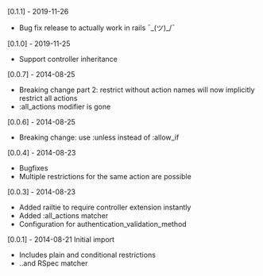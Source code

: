 [0.1.1] - 2019-11-26
  * Bug fix release to actually work in rails ¯\_(ツ)_/¯

[0.1.0] - 2019-11-25
  * Support controller inheritance

[0.0.7] - 2014-08-25
  * Breaking change part 2: restrict without action names will now implicitly restrict all actions
  * :all_actions modifier is gone

[0.0.6] - 2014-08-25
  * Breaking change: use :unless instead of :allow_if

[0.0.4] - 2014-08-23
  * Bugfixes
  * Multiple restrictions for the same action are possible

[0.0.3] - 2014-08-23
  * Added railtie to require controller extension instantly
  * Added :all_actions matcher
  * Configuration for authentication_validation_method

[0.0.1] - 2014-08-21 Initial import
  * Includes plain and conditional restrictions
  * ..and RSpec matcher
